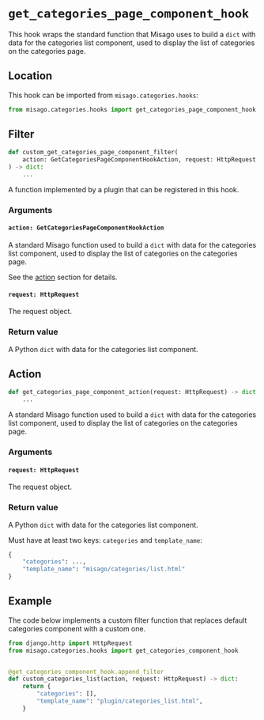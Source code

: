 # `get_categories_page_component_hook`

This hook wraps the standard function that Misago uses to build a `dict` with data for the categories list component, used to display the list of categories on the categories page.


## Location

This hook can be imported from `misago.categories.hooks`:

```python
from misago.categories.hooks import get_categories_page_component_hook
```


## Filter

```python
def custom_get_categories_page_component_filter(
    action: GetCategoriesPageComponentHookAction, request: HttpRequest
) -> dict:
    ...
```

A function implemented by a plugin that can be registered in this hook.


### Arguments

#### `action: GetCategoriesPageComponentHookAction`

A standard Misago function used to build a `dict` with data for the categories list component, used to display the list of categories on the categories page.

See the [action](#action) section for details.


#### `request: HttpRequest`

The request object.


### Return value

A Python `dict` with data for the categories list component.


## Action

```python
def get_categories_page_component_action(request: HttpRequest) -> dict:
    ...
```

A standard Misago function used to build a `dict` with data for the categories list component, used to display the list of categories on the categories page.


### Arguments

#### `request: HttpRequest`

The request object.


### Return value

A Python `dict` with data for the categories list component.

Must have at least two keys: `categories` and `template_name`:

```python
{
    "categories": ...,
    "template_name": "misago/categories/list.html"
}
```


## Example

The code below implements a custom filter function that replaces default categories component with a custom one.

```python
from django.http import HttpRequest
from misago.categories.hooks import get_categories_component_hook


@get_categories_component_hook.append_filter
def custom_categories_list(action, request: HttpRequest) -> dict:
    return {
        "categories": [],
        "template_name": "plugin/categories_list.html",
    }
```